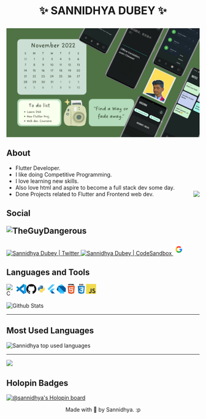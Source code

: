 # <p align=center>✨ SANNIDHYA DUBEY ✨</p>

<img src = "https://raw.githubusercontent.com/TheGuyDangerous/TheGuyDangerous/main/November 2022.png"  align = "center"> </img>

## About

- Flutter Developer.
- I like doing Competitive Programming.
- I love learning new skills.
- Also love html and aspire to become a full stack dev some day.
- Done Projects related to Flutter and Frontend web dev.
<img src = "https://questfox.files.wordpress.com/2020/07/taphere.gif?w=200"  align = "right"> </img>

## Social <p> <img src="https://komarev.com/ghpvc/?username=TheGuyDangerous&label=Profile%20views&color=0e75b6&style=flat" alt="TheGuyDangerous" /> </p>

<a href="https://twitter.com/TheGuyDangerous">
  <img alt="Sannidhya Dubey | Twitter" width="30px" src="http://assets.stickpng.com/images/580b57fcd9996e24bc43c53e.png" />
</a>
<a href="https://www.linkedin.com/in/sannidhyadubey/">
  <img alt="Sannidhya Dubey | CodeSandbox" width="30px" src="https://cheetahdesignstudio.com/NHphotography/wp-content/uploads/2014/02/icon-linkedin.png" />
</a>
<a href="mailto:sannidhyadubey@gmail.com?subject=Hey%20Sannidhya&body=Hi%20there">
  <img alt="Sannidhya Dubey | CodeSandbox" width="30px" src="https://raw.githubusercontent.com/github/explore/80688e429a7d4ef2fca1e82350fe8e3517d3494d/topics/google/google.png" />
</a>


## Languages and Tools

<img align="left" alt="C" width="26px" src="https://img.icons8.com/color/48/000000/c-programming.png" />

<img align="left" alt="Visual Studio Code" width="26px" src="https://raw.githubusercontent.com/github/explore/80688e429a7d4ef2fca1e82350fe8e3517d3494d/topics/visual-studio-code/visual-studio-code.png" />

<img align="left" alt="GitHub" width="26px" src="https://raw.githubusercontent.com/github/explore/78df643247d429f6cc873026c0622819ad797942/topics/github/github.png" />

<img align="left" alt="Python" width="26px" src="https://raw.githubusercontent.com/github/explore/80688e429a7d4ef2fca1e82350fe8e3517d3494d/topics/python/python.png">

<img align="left" alt="Flutter" width="26px" src="https://raw.githubusercontent.com/github/explore/80688e429a7d4ef2fca1e82350fe8e3517d3494d/topics/flutter/flutter.png">

<img align="left" alt="Dart" width="26px" src="https://raw.githubusercontent.com/github/explore/80688e429a7d4ef2fca1e82350fe8e3517d3494d/topics/dart/dart.png">

<img align="left" alt="HTML" width="26px" src="https://raw.githubusercontent.com/github/explore/80688e429a7d4ef2fca1e82350fe8e3517d3494d/topics/html/html.png">

<img align="left" alt="CSS" width="26px" src="https://raw.githubusercontent.com/github/explore/80688e429a7d4ef2fca1e82350fe8e3517d3494d/topics/css/css.png">

<img align="left" alt="javascript" width="26px" src="https://raw.githubusercontent.com/github/explore/80688e429a7d4ef2fca1e82350fe8e3517d3494d/topics/javascript/javascript.png">

</br>
</br>




![Github Stats](https://github-readme-stats.vercel.app/api?username=TheGuyDangerous&theme=radical&show_icons=true&count_private=true&include_all_commits=true)
<hr>

## Most Used Languages
![Sannidhya top used languages](https://github-readme-stats.vercel.app/api/top-langs/?username=TheGuyDangerous&theme=tokyonight&layout=compact&exclude_repo=dt_laurel_sprout,dt_laurel_sprout_oss,vt_laurel_sprout,vt_laurel_sprout_oss,shrp_xiaomi_laurel_sprout,theguydangerous.github.io,gims-dump,device_oneplus_avicii,oos-cam)
<hr>
<img  src="http://github-readme-streak-stats.herokuapp.com/?user=TheGuyDangerous&theme=dark" />

## Holopin Badges

[![@sannidhya's Holopin board](https://holopin.me/sannidhya)](https://holopin.io/@sannidhya)



 <p align = "center" > Made with 🤍 by Sannidhya. :p </p>
